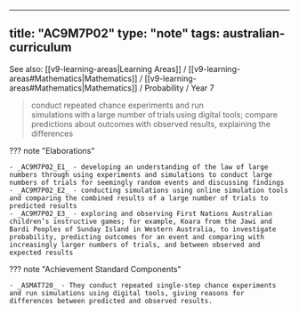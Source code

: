 
---
title: "AC9M7P02"
type: "note"
tags: australian-curriculum
---

See also: [[v9-learning-areas|Learning Areas]] / [[v9-learning-areas#Mathematics|Mathematics]] / [[v9-learning-areas#Mathematics|Mathematics]] / Probability / Year 7

> conduct repeated chance experiments and run simulations with a large number of trials using digital tools; compare predictions about outcomes with observed results, explaining the differences

??? note "Elaborations"

	- _AC9M7P02_E1_ - developing an understanding of the law of large numbers through using experiments and simulations to conduct large numbers of trials for seemingly random events and discussing findings
	- _AC9M7P02_E2_ - conducting simulations using online simulation tools and comparing the combined results of a large number of trials to predicted results
	- _AC9M7P02_E3_ - exploring and observing First Nations Australian children’s instructive games; for example, Koara from the Jawi and Bardi Peoples of Sunday Island in Western Australia, to investigate probability, predicting outcomes for an event and comparing with increasingly larger numbers of trials, and between observed and expected results
??? note "Achievement Standard Components"

	- _ASMAT720_ - They conduct repeated single-step chance experiments and run simulations using digital tools, giving reasons for differences between predicted and observed results.

[//begin]: # "Autogenerated link references for markdown compatibility"
[v9-learning-areas]: ..%2Fv9-learning-areas "Learning Areas"
[//end]: # "Autogenerated link references" 
